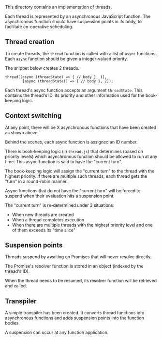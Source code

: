 

This directory contains an implementation of
threads.

Each thread is represented by an asynchronous JavaScript function. The asynchronous function should have suspension points in its body, to facilitate co-operative scheduling.

## Thread creation

To create threads, the `thread` function is called with a list of `async` functions. Each `async` function should be given a integer-valued priority.

The snippet below creates 2 threads.

```
thread([async (threadState) => { // body }, 1],
        [async (threadState)] => { // body }, 2]);
```

Each thread's async function accepts an argument `threadState`. This contains the thread's ID, its priority and other information used for the book-keeping logic.

## Context switching

At any point, there will be X asynchronous functions that have been created as shown above.

Behind the scenes, each async function is assigned an ID number.

There is book-keeping logic (in `thread.js`) that determines (based on priority levels) which asynchronous function should be allowed to run at any time. This async function is said to have the "current turn".

The book-keeping logic will assign the "current turn" to the thread with the highest priority. If there are multiple such threads, each thread gets the "turn" in a round-robin manner.

Async functions that do not have the "current turn" will be forced to suspend when their evaluation hits a suspension point.

The "current turn" is re-determined under 3 situations:

- When new threads are created
- When a thread completes execution
- When there are multiple threads with the highest priority level and one of them exceeds its "time slice"

## Suspension points
Threads suspend by awaiting on Promises that will never resolve directly.

The Promise's resolver function is stored in an object (indexed by the thread's ID).

When the thread needs to be resumed, its resolver function will be retrieved and called.

## Transpiler
A simple transpiler has been created. It converts thread functions into asynchronous functions and adds suspension points into the function bodies.

A suspension can occur at any function application.